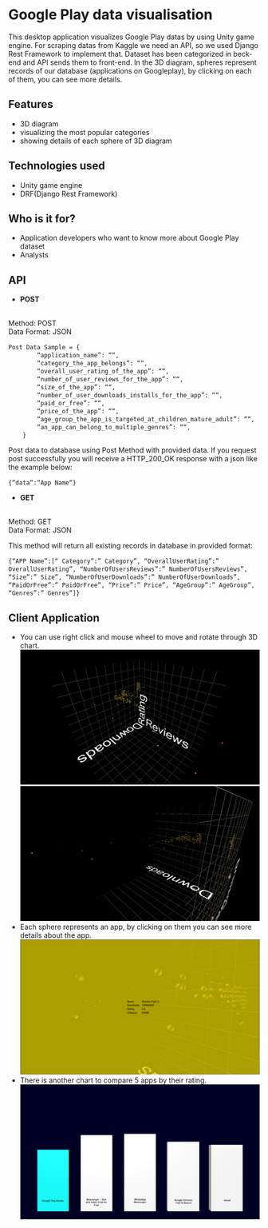# Google Play data visualisation
This desktop application visualizes Google Play datas by using Unity game engine. For scraping datas from Kaggle we need an API, ‌so we used Django Rest Framework to implement that. 
Dataset has been categorized in beck-end and API sends them to front-end.
In the 3D diagram, spheres represent records of our database (applications on Googleplay), by clicking on each of them, you can see more details.

## Features ##
 * 3D diagram
 * visualizing the most popular categories
 * showing details of each sphere of 3D diagram



## Technologies used ##
   * Unity game engine
   * DRF(Django Rest Framework)
    
## Who is it for? ##
  * Application developers who want to know more about Google Play dataset
  * Analysts
 
## API ## 

* <b>POST
</b>
<br>
Method: POST <br>
Data Format: JSON

```
Post Data Sample = {
        “application_name”: ““,
        “category_the_app_belongs”: ““,
        “overall_user_rating_of_the_app”: ““,
        “number_of_user_reviews_for_the_app”: ““,
        “size_of_the_app”: ““,
        “number_of_user_downloads_installs_for_the_app”: ““,
        “paid_or_free”: ““,
        “price_of_the_app”: ““,
        “age_group_the_app_is_targeted_at_children_mature_adult”: ““,
        “an_app_can_belong_to_multiple_genres”: ““,
    }
```
Post data to database using Post Method with provided data.
If you request post successfully you will receive a HTTP_200_OK response with a json like the example below:<br>

```
{“data“:“App Name“}
```
* <b>GET
</b>
<br>
Method: GET <br>
Data Format: JSON


This method will return all existing records in database in provided format:<br>

```
{“APP Name”:[“ Category”:” Category”, “OverallUserRating”:” OverallUserRating”, “NumberOfUsersReviews”:” NumberOfUsersReviews”, “Size”:” Size”, “NumberOfUserDownloads”:” NumberOfUserDownloads”, “PaidOrFree”:” PaidOrFree”, “Price”:” Price”, “AgeGroup”:” AgeGroup”, “Genres”:” Genres”]}
```

    
   
## Client Application ## 
  * You can use right click and mouse wheel to move and rotate through 3D chart.
![screenshot](https://github.com/mohammadbaghban/SE_GooglePlay_data_visualisation/blob/main/Screenshots/google%20play%20data%20visualization%201_5_2021%2011_55_57%20AM.png?raw=true)
![screenshot](https://github.com/mohammadbaghban/SE_GooglePlay_data_visualisation/blob/main/Screenshots/google%20play%20data%20visualization%201_5_2021%2011_57_28%20AM.png?raw=true)
  * Each sphere represents an app, by clicking on them you can see more details about the app.
  ![screenshot](https://github.com/mohammadbaghban/SE_GooglePlay_data_visualisation/blob/main/Screenshots/google%20play%20data%20visualization%201_5_2021%2011_57_53%20AM.png?raw=true)
  * There is another chart to compare 5 apps by their rating.
    ![screenshot](https://github.com/mohammadbaghban/SE_GooglePlay_data_visualisation/blob/main/Screenshots/google%20play%20data%20visualization%201_5_2021%2011_58_05%20AM.png?raw=true)




